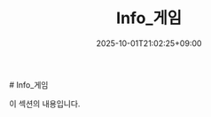 ﻿---
title: "Info_게임"
date: 2025-10-01T21:02:25+09:00
lastmod: 2025-10-01T21:26:47+09:00
type: docs
sidebar:
  open: true
weight: 1
---
<div style="display:none">
  <meta property="article:published_time" content="2025-10-01T12:02:25Z" />
  <meta property="article:modified_time" content="2025-10-01T12:26:47Z" />
</div>
# Info_게임

이 섹션의 내용입니다.
